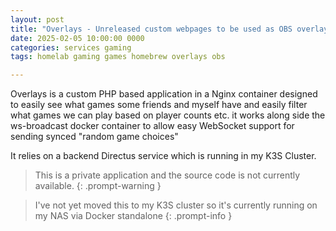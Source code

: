 ```yaml
---
layout: post
title: "Overlays - Unreleased custom webpages to be used as OBS overlays for specific challenges"
date: 2025-02-05 10:00:00 0000
categories: services gaming
tags: homelab gaming games homebrew overlays obs

---
```


Overlays is a custom PHP based application in a Nginx container designed to easily see what games some friends and myself have and easily filter what games we can play based on player counts etc. it works along side the ws-broadcast docker container to allow easy WebSocket support for sending synced "random game choices"

It relies on a backend Directus service which is running in my K3S Cluster.

> This is a private application and the source code is not currently available.
{: .prompt-warning }

> I've not yet moved this to my K3S cluster so it's currently running on my NAS via Docker standalone
{: .prompt-info }